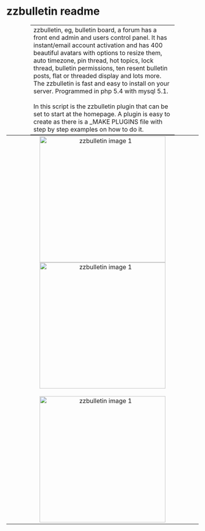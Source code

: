 # zzbulletin readme
<table style="text-align:left; width:75%; margin: 0px auto;"><tr><td>
zzbulletin, eg, bulletin board, a forum has a front end admin and users control panel. It has instant/email account activation and has 400 beautiful avatars with options to resize them, auto timezone, pin thread, hot topics, lock thread, bulletin permissions, ten resent bulletin posts, flat or threaded display and lots more. The zzbulletin is fast and easy to install on your server. Programmed in php 5.4 with mysql 5.1.
<br><br>
In this script is the zzbulletin plugin that can be set to start at the homepage. A plugin is easy to create as there is a _MAKE PLUGINS file with step by step examples on how to do it.
</td></tr></table>

<table style="text-align: center;margin: 0px auto;"><tr><td>
 <img src="http://php-zzbulletin.rhcloud.com/screenshot1.png" width="330" alt="zzbulletin image 1" >
 <img src="http://php-zzbulletin.rhcloud.com/screenshot2.png" width="330" alt="zzbulletin image 1" >
<br><br>
 <img src="http://php-zzbulletin.rhcloud.com/screenshot3.png" width="330" alt="zzbulletin image 1" >

</td></tr></table>
</body>
</html>
